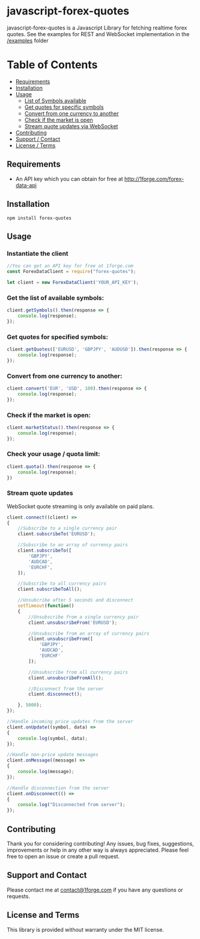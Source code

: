 # javascript-forex-quotes

javascript-forex-quotes is a Javascript Library for fetching realtime forex quotes.  See the examples for REST and WebSocket implementation in the [/examples](https://github.com/1Forge/javascript-forex-quotes/tree/master/examples) folder

# Table of Contents

- [Requirements](#requirements)
- [Installation](#installation)
- [Usage](#usage)
    - [List of Symbols available](#get-the-list-of-available-symbols)
    - [Get quotes for specific symbols](#get-quotes-for-specified-symbols)
    - [Convert from one currency to another](#convert-from-one-currency-to-another)
    - [Check if the market is open](#check-if-the-market-is-open)
    - [Stream quote updates via WebSocket](#stream-quote-updates)
- [Contributing](#contributing)
- [Support / Contact](#support-and-contact)
- [License / Terms](#license-and-terms)

## Requirements
* An API key which you can obtain for free at http://1forge.com/forex-data-api

## Installation
```npm install forex-quotes```

## Usage

### Instantiate the client
```javascript
//You can get an API key for free at 1forge.com
const ForexDataClient = require("forex-quotes");

let client = new ForexDataClient('YOUR_API_KEY');
```

### Get the list of available symbols:

```javascript
client.getSymbols().then(response => {
    console.log(response);
});
```
### Get quotes for specified symbols:
```javascript
client.getQuotes(['EURUSD', 'GBPJPY', 'AUDUSD']).then(response => {
    console.log(response);
});
```

### Convert from one currency to another:
```javascript
client.convert('EUR', 'USD', 100).then(response => {
    console.log(response);
});
```

### Check if the market is open:
```javascript
client.marketStatus().then(response => {
    console.log(response);
});
```

### Check your usage / quota limit:
```javascript
client.quota().then(response => {
    console.log(response);
})
```

### Stream quote updates
WebSocket quote streaming is only available on paid plans.
```javascript
client.connect((client) =>
{
    //Subscribe to a single currency pair
    client.subscribeTo('EURUSD');

    //Subscribe to an array of currency pairs
    client.subscribeTo([
        'GBPJPY',
        'AUDCAD',
        'EURCHF',
    ]);

    //Subscribe to all currency pairs
    client.subscribeToAll();

    //Unsubcribe after 5 seconds and disconnect
    setTimeout(function()
    {
        //Unsubscribe from a single currency pair
        client.unsubscribeFrom('EURUSD');

        //Unsubscribe from an array of currency pairs
        client.unsubscribeFrom([
            'GBPJPY',
            'AUDCAD',
            'EURCHF'
        ]);

        //Unsubscribe from all currency pairs
        client.unsubscribeFromAll();

        //Disconnect from the server
        client.disconnect();

    }, 5000);
});

//Handle incoming price updates from the server
client.onUpdate((symbol, data) =>
{
    console.log(symbol, data);
});

//Handle non-price update messages
client.onMessage((message) =>
{
    console.log(message);
});

//Handle disconnection from the server
client.onDisconnect(() =>
{
    console.log("Disconnected from server");
});

```
## Contributing
Thank you for considering contributing! Any issues, bug fixes, suggestions, improvements or help in any other way is always appreciated.  Please feel free to open an issue or create a pull request.

## Support and Contact
Please contact me at contact@1forge.com if you have any questions or requests.

## License and Terms
This library is provided without warranty under the MIT license.
